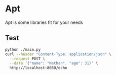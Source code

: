 # Apt

Apt is some libraries fit for your needs

## Test

```bash
python ./main.py
curl --header "Content-Type: application/json" \
  --request POST \
  --data '{"name": "Nathan", "age": 31}' \
  http://localhost:8080/echo
```
